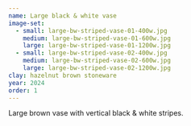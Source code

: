```yaml
---
name: Large black & white vase
image-set:
  - small: large-bw-striped-vase-01-400w.jpg
    medium: large-bw-striped-vase-01-600w.jpg
    large: large-bw-striped-vase-01-1200w.jpg
  - small: large-bw-striped-vase-02-400w.jpg
    medium: large-bw-striped-vase-02-600w.jpg
    large: large-bw-striped-vase-02-1200w.jpg
clay: hazelnut brown stoneware
year: 2024
order: 1
---
```


Large brown vase with vertical black & white stripes.